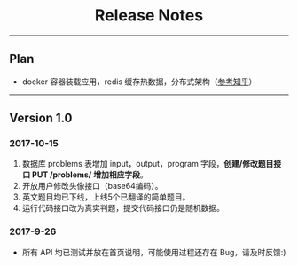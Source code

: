 # <center>Release Notes</center>

--------------------------------------------------------------------------------

## Plan

- docker 容器装载应用，redis 缓存热数据，分布式架构（[参考知乎](https://zhuanlan.zhihu.com/p/26418829?utm_source=qq&utm_medium=social)）

--------------------------------------------------------------------------------

## Version 1.0

### 2017-10-15

1. 数据库 problems 表增加 input，output，program 字段，**创建/修改题目接口 PUT /problems/<id> 增加相应字段</id>**。
2. 开放用户修改头像接口（base64编码）。
3. 英文题目均已下线，上线5个已翻译的简单题目。
4. 运行代码接口改为真实判题，提交代码接口仍是随机数据。

### 2017-9-26

- 所有 API 均已测试并放在首页说明，可能使用过程还存在 Bug，请及时反馈:)
